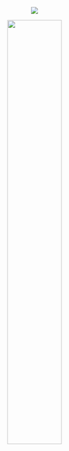 <p align="center"><img src="https://komarev.com/ghpvc/?username=fleurdeli&color=59224d&style=for-the-badge&label=caltrops&style=plastic"></p>
<p align="center"><img src="https://files.catbox.moe/iyhi0k.png" height="50%" width="50%"></p>
